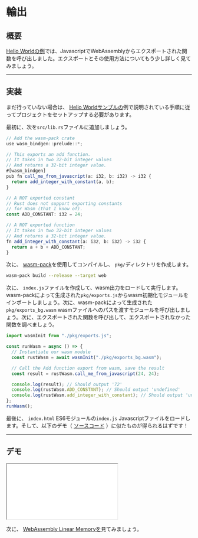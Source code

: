 # 輸出

## 概要

[Hello Worldの例](/example-redirect?exampleName=hello-world)では、JavascriptでWebAssemblyからエクスポートされた関数を呼び出しました。エクスポートとその使用方法についてもう少し詳しく見てみましょう。

---

## 実装

まだ行っていない場合は、 [Hello Worldサンプルの](/example-redirect?exampleName=hello-world)例で説明されている手順に従ってプロジェクトをセットアップする必要があります。

最初に、次を`src/lib.rs`ファイルに追加しましょう。

```typescript
// Add the wasm-pack crate
use wasm_bindgen::prelude::*;

// This exports an add function.
// It takes in two 32-bit integer values
// And returns a 32-bit integer value.
#[wasm_bindgen]
pub fn call_me_from_javascript(a: i32, b: i32) -> i32 {
  return add_integer_with_constant(a, b);
}

// A NOT exported constant
// Rust does not support exporting constants
// for Wasm (that I know of).
const ADD_CONSTANT: i32 = 24;

// A NOT exported function
// It takes in two 32-bit integer values
// And returns a 32-bit integer value.
fn add_integer_with_constant(a: i32, b: i32) -> i32 {
  return a + b + ADD_CONSTANT;
}
```

次に、 [wasm-pack](https://github.com/rustwasm/wasm-pack)を使用してコンパイルし、 `pkg/`ディレクトリを作成します。

```bash
wasm-pack build --release --target web
```

次に、 `index.js`ファイルを作成して、wasm出力をロードして実行します。 wasm-packによって生成された`pkg/exports.js`からwasm初期化モジュールをインポートしましょう。次に、wasm-packによって生成された`pkg/exports_bg.wasm` wasmファイルへのパスを渡すモジュールを呼び出しましょう。次に、エクスポートされた関数を呼び出して、エクスポートされなかった関数を調べましょう。

```javascript
import wasmInit from "./pkg/exports.js";

const runWasm = async () => {
  // Instantiate our wasm module
  const rustWasm = await wasmInit("./pkg/exports_bg.wasm");

  // Call the Add function export from wasm, save the result
  const result = rustWasm.call_me_from_javascript(24, 24);

  console.log(result); // Should output '72'
  console.log(rustWasm.ADD_CONSTANT); // Should output 'undefined'
  console.log(rustWasm.add_integer_with_constant); // Should output 'undefined'
};
runWasm();
```

最後に、 `index.html` ES6モジュールの`index.js` Javascriptファイルをロードします。そして、以下のデモ（ [ソースコード](/source-redirect?path=examples/exports/demo/rust) ）に似たものが得られるはずです！

---

## デモ

<iframe title="Rust Demo" src="/examples/exports/demo/rust/"></iframe>

次に、 [WebAssembly Linear Memoryを](/example-redirect?exampleName=webassembly-linear-memory)見てみましょう。
